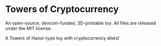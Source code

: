 Towers of Cryptocurrency
========================

An open-source, devcoin-funded, 3D-printable toy.  All files are released under the MIT license.

A Towers of Hanoi-type toy with cryptocurrency disks!

